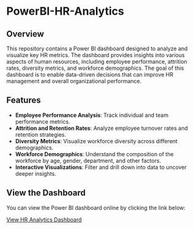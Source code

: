 # PowerBI-HR-Analytics

## Overview
This repository contains a Power BI dashboard designed to analyze and visualize key HR metrics. The dashboard provides insights into various aspects of human resources, including employee performance, attrition rates, diversity metrics, and workforce demographics. The goal of this dashboard is to enable data-driven decisions that can improve HR management and overall organizational performance.

## Features
- **Employee Performance Analysis**: Track individual and team performance metrics.
- **Attrition and Retention Rates**: Analyze employee turnover rates and retention strategies.
- **Diversity Metrics**: Visualize workforce diversity across different demographics.
- **Workforce Demographics**: Understand the composition of the workforce by age, gender, department, and other factors.
- **Interactive Visualizations**: Filter and drill down into data to uncover deeper insights.

## View the Dashboard
You can view the Power BI dashboard online by clicking the link below:

[View HR Analytics Dashboard](https://app.powerbi.com/view?r=eyJrIjoiZjhlOWM1OGYtMjNjYS00MDZmLWIyYTItNDI5OGEwYmUwOGI0IiwidCI6IjE1MTg4MzNmLTBiZmYtNDJiNS1hZDdlLWQ2NGVhM2VjNjMwNiJ9)


